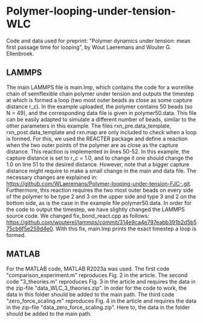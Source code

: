 # Polymer-looping-under-tension-WLC
Code and data used for preprint: "Polymer dynamics under tension: mean first passage time for looping", by Wout Laeremans and Wouter G. Ellenbroek.

## LAMMPS
The main LAMMPS file is main.lmp, which contains the code for a wormlike chain of semiflexible chain polymer under tension and outputs the timestep at which is formed a loop (two most outer beads as close as some capture distance r_c). In the example uploaded, the polymer contains 50 beads (so N = 49), and the corresponding data file is given in polymer50.data. This file can be easily adapted to simulate a different number of beads, similar to the other parameters in this example. The files rxn_pre.data_template, rxn_post.data_template and rxn.map are only included to check when a loop is formed. For this, we used the REACTER package and define a reaction when the two outer points of the polymer are as close as the capture distance. This reaction is implemented in lines 50-52. In this example, the capture distance is set to r_c = 1.0, and to change it one should change the 1.0 on line 51 to the desired distance. However, note that a bigger capture distance might require to make a small change in the main and data file. The necessary changes are explained in: https://github.com/WLaeremans/Polymer-looping-under-tension-FJC-.git. Furthermore, this reaction requires the two most outer beads on every side of the polymer to be type 2 and 3 on the upper side and type 3 and 2 on the bottom side, as is the case in the example file polymer50.data. In order for the code to output the timestep, we have slightly changed the LAMMPS source code. We changed fix_bond_react.cpp as follows: https://github.com/wouterel/lammps/commit/314e9ca4e797eabb391b2d5b575cb6f5e259d4e0. With this fix, main.lmp prints the exact timestep a loop is formed.

## MATLAB
For the MATLAB code, MATLAB R2023a was used. The first code "comparison_experiment.m" reproduces Fig. 2 in the article. The second code "3_theories.m" reproduces Fig. 3 in the article and requires the data in the zip-file "data_WLC_3_theories.zip". In order for the code to work, the data in this folder should be added to the main path. The third code "zero_force_scaling.m" reproduces Fig. 4 in the article and requires the data in the zip-file "data_zero_force_scaling.zip". Here to, the data in the folder should be added to the main path. 
